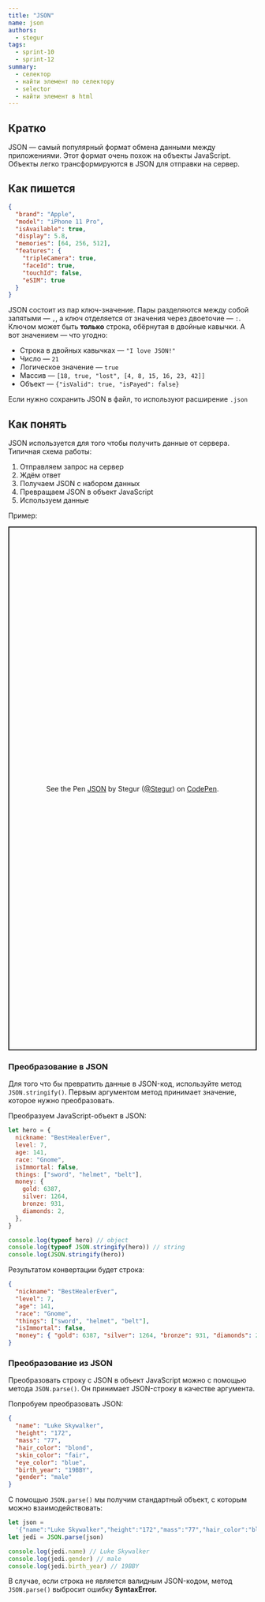 ```yaml
---
title: "JSON"
name: json
authors:
  - stegur
tags:
  - sprint-10
  - sprint-12
summary:
  - селектор
  - найти элемент по селектору
  - selector
  - найти элемент в html
---
```


## Кратко

JSON — самый популярный формат обмена данными между приложениями. Этот формат очень похож на объекты JavaScript. Объекты легко трансформируются в JSON для отправки на сервер.

## Как пишется

```json
{
  "brand": "Apple",
  "model": "iPhone 11 Pro",
  "isAvailable": true,
  "display": 5.8,
  "memories": [64, 256, 512],
  "features": {
    "tripleCamera": true,
    "faceId": true,
    "touchId": false,
    "eSIM": true
  }
}
```

JSON состоит из пар ключ-значение. Пары разделяются между собой запятыми — `,`, а ключ отделяется от значения через двоеточие — `:`. Ключом может быть **только** строка, обёрнутая в двойные кавычки. А вот значением — что угодно:

- Строка в двойных кавычках — `"I love JSON!"`
- Число — `21`
- Логическое значение — `true`
- Массив — `[18, true, "lost", [4, 8, 15, 16, 23, 42]]`
- Объект — `{"isValid": true, "isPayed": false}`

Если нужно сохранить JSON в файл, то используют расширение `.json`

## Как понять

JSON используется для того чтобы получить данные от сервера. Типичная схема работы:

1. Отправляем запрос на сервер
2. Ждём ответ
3. Получаем JSON с набором данных
4. Превращаем JSON в объект JavaScript
5. Используем данные

Пример:

<p class="codepen" data-height="1062" data-theme-id="light" data-default-tab="result" data-user="Stegur" data-slug-hash="XWddLpK" style="height: 1062px; box-sizing: border-box; display: flex; align-items: center; justify-content: center; border: 2px solid; margin: 1em 0; padding: 1em;" data-pen-title="JSON">
  <span>See the Pen <a href="https://codepen.io/Stegur/pen/XWddLpK">
  JSON</a> by Stegur (<a href="https://codepen.io/Stegur">@Stegur</a>)
  on <a href="https://codepen.io">CodePen</a>.</span>
</p>
<script async src="https://static.codepen.io/assets/embed/ei.js"></script>

### Преобразование в JSON

Для того что бы превратить данные в JSON-код, используйте метод `JSON.stringify()`. Первым аргументом метод принимает значение, которое нужно преобразовать.

Преобразуем JavaScript-объект в JSON:

```js
let hero = {
  nickname: "BestHealerEver",
  level: 7,
  age: 141,
  race: "Gnome",
  isImmortal: false,
  things: ["sword", "helmet", "belt"],
  money: {
    gold: 6387,
    silver: 1264,
    bronze: 931,
    diamonds: 2,
  },
}

console.log(typeof hero) // object
console.log(typeof JSON.stringify(hero)) // string
console.log(JSON.stringify(hero))
```

Результатом конвертации будет строка:

```json
{
  "nickname": "BestHealerEver",
  "level": 7,
  "age": 141,
  "race": "Gnome",
  "things": ["sword", "helmet", "belt"],
  "isImmortal": false,
  "money": { "gold": 6387, "silver": 1264, "bronze": 931, "diamonds": 2 }
}
```

### Преобразование из JSON

Преобразовать строку с JSON в объект JavaScript можно с помощью метода `JSON.parse()`. Он принимает JSON-строку в качестве аргумента.

Попробуем преобразовать JSON:

```json
{
  "name": "Luke Skywalker",
  "height": "172",
  "mass": "77",
  "hair_color": "blond",
  "skin_color": "fair",
  "eye_color": "blue",
  "birth_year": "19BBY",
  "gender": "male"
}
```

С помощью `JSON.parse()` мы получим стандартный объект, с которым можно взаимодействовать:

```js
let json =
  '{"name":"Luke Skywalker","height":"172","mass":"77","hair_color":"blond","skin_color":"fair","eye_color":"blue","birth_year":"19BBY","gender":"male"}'
let jedi = JSON.parse(json)

console.log(jedi.name) // Luke Skywalker
console.log(jedi.gender) // male
console.log(jedi.birth_year) // 19BBY
```

В случае, если строка не является валидным JSON-кодом, метод `JSON.parse()` выбросит ошибку **SyntaxError.**

